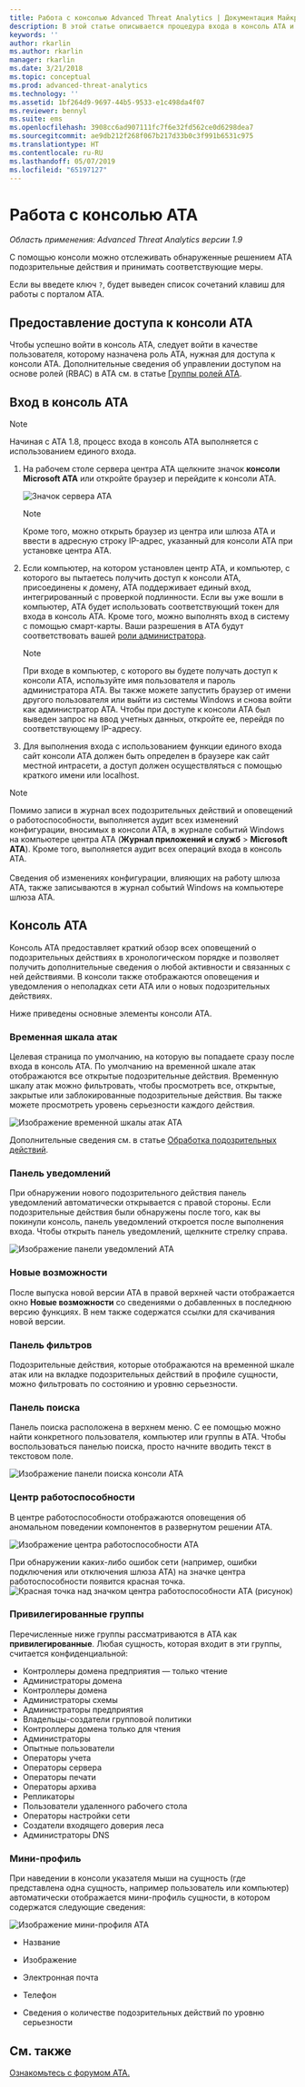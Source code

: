 ```yaml
---
title: Работа с консолью Advanced Threat Analytics | Документация Майкрософт
description: В этой статье описывается процедура входа в консоль ATA и ее компоненты
keywords: ''
author: rkarlin
ms.author: rkarlin
manager: rkarlin
ms.date: 3/21/2018
ms.topic: conceptual
ms.prod: advanced-threat-analytics
ms.technology: ''
ms.assetid: 1bf264d9-9697-44b5-9533-e1c498da4f07
ms.reviewer: bennyl
ms.suite: ems
ms.openlocfilehash: 3908cc6ad907111fc7f6e32fd562ce0d6298dea7
ms.sourcegitcommit: ae9db212f268f067b217d33b0c3f991b6531c975
ms.translationtype: HT
ms.contentlocale: ru-RU
ms.lasthandoff: 05/07/2019
ms.locfileid: "65197127"
---
```

# <a name="working-with-the-ata-console"></a>Работа с консолью ATA


*Область применения: Advanced Threat Analytics версии 1.9*

C помощью консоли можно отслеживать обнаруженные решением ATA подозрительные действия и принимать соответствующие меры.

Если вы введете ключ `?`, будет выведен список сочетаний клавиш для работы с порталом ATA. 

## <a name="enabling-access-to-the-ata-console"></a>Предоставление доступа к консоли ATA
Чтобы успешно войти в консоль ATA, следует войти в качестве пользователя, которому назначена роль ATA, нужная для доступа к консоли ATA. Дополнительные сведения об управлении доступом на основе ролей (RBAC) в ATA см. в статье [Группы ролей ATA](ata-role-groups.md).

## <a name="logging-into-the-ata-console"></a>Вход в консоль ATA

>[!NOTE]
 > Начиная с ATA 1.8, процесс входа в консоль ATA выполняется с использованием единого входа.

1. На рабочем столе сервера центра ATA щелкните значок **консоли Microsoft ATA** или откройте браузер и перейдите к консоли ATA.

    ![Значок сервера ATA](media/ata-server-icon.png)

   >[!NOTE]
   > Кроме того, можно открыть браузер из центра или шлюза ATA и ввести в адресную строку IP-адрес, указанный для консоли ATA при установке центра ATA.    

2. Если компьютер, на котором установлен центр ATA, и компьютер, с которого вы пытаетесь получить доступ к консоли ATA, присоединены к домену, ATA поддерживает единый вход, интегрированный с проверкой подлинности. Если вы уже вошли в компьютер, ATA будет использовать соответствующий токен для входа в консоль ATA. Кроме того, можно выполнять вход в систему с помощью смарт-карты. Ваши разрешения в ATA будут соответствовать вашей [роли администратора](ata-role-groups.md).

   > [!NOTE]
   > При входе в компьютер, с которого вы будете получать доступ к консоли ATA, используйте имя пользователя и пароль администратора ATA. Вы также можете запустить браузер от имени другого пользователя или выйти из системы Windows и снова войти как администратор ATA. Чтобы при доступе к консоли ATA был выведен запрос на ввод учетных данных, откройте ее, перейдя по соответствующему IP-адресу.

3. Для выполнения входа с использованием функции единого входа сайт консоли ATA должен быть определен в браузере как сайт местной интрасети, а доступ должен осуществляться с помощью краткого имени или localhost.

> [!NOTE]
> Помимо записи в журнал всех подозрительных действий и оповещений о работоспособности, выполняется аудит всех изменений конфигурации, вносимых в консоли ATA, в журнале событий Windows на компьютере центра ATA (**Журнал приложений и служб** > **Microsoft ATA**). Кроме того, выполняется аудит всех операций входа в консоль ATA.<br></br>  Сведения об изменениях конфигурации, влияющих на работу шлюза ATA, также записываются в журнал событий Windows на компьютере шлюза ATA. 



## <a name="the-ata-console"></a>Консоль ATA

Консоль ATA предоставляет краткий обзор всех оповещений о подозрительных действиях в хронологическом порядке и позволяет получить дополнительные сведения о любой активности и связанных с ней действиями. В консоли также отображаются оповещения и уведомления о неполадках сети ATA или о новых подозрительных действиях.

Ниже приведены основные элементы консоли ATA.


### <a name="attack-time-line"></a>Временная шкала атак

Целевая страница по умолчанию, на которую вы попадаете сразу после входа в консоль ATA. По умолчанию на временной шкале атак отображаются все открытые подозрительные действия. Временную шкалу атак можно фильтровать, чтобы просмотреть все, открытые, закрытые или заблокированные подозрительные действия. Вы также можете просмотреть уровень серьезности каждого действия.

![Изображение временной шкалы атак ATA](media/ATA-Suspicious-Activity-Timeline.jpg)

Дополнительные сведения см. в статье [Обработка подозрительных действий](working-with-suspicious-activities.md).

### <a name="notification-bar"></a>Панель уведомлений

При обнаружении нового подозрительного действия панель уведомлений автоматически открывается с правой стороны. Если подозрительные действия были обнаружены после того, как вы покинули консоль, панель уведомлений откроется после выполнения входа. Чтобы открыть панель уведомлений, щелкните стрелку справа.

![Изображение панели уведомлений ATA](media/notification-bar-1.7.png)

### <a name="whats-new"></a>Новые возможности

После выпуска новой версии ATA в правой верхней части отображается окно **Новые возможности** со сведениями о добавленных в последнюю версию функциях. В нем также содержатся ссылки для скачивания новой версии.

### <a name="filtering-panel"></a>Панель фильтров

Подозрительные действия, которые отображаются на временной шкале атак или на вкладке подозрительных действий в профиле сущности, можно фильтровать по состоянию и уровню серьезности.

### <a name="search-bar"></a>Панель поиска

Панель поиска расположена в верхнем меню. С ее помощью можно найти конкретного пользователя, компьютер или группы в ATA. Чтобы воспользоваться панелью поиска, просто начните вводить текст в текстовом поле.

![Изображение панели поиска консоли ATA](media/ATA-console-search.png)

### <a name="health-center"></a>Центр работоспособности

В центре работоспособности отображаются оповещения об аномальном поведении компонентов в развернутом решении ATA.

![Изображение центра работоспособности ATA](media/ATA-Health-Issue.jpg)

При обнаружении каких-либо ошибок сети (например, ошибки подключения или отключения шлюза ATA) на значке центра работоспособности появится красная точка. ![Красная точка над значком центра работоспособности ATA (рисунок)](media/ATA-Health-Center-Alert-red-dot.png)

### <a name="sensitive-groups"></a>Привилегированные группы

Перечисленные ниже группы рассматриваются в ATA как **привилегированные**. Любая сущность, которая входит в эти группы, считается конфиденциальной:

- Контроллеры домена предприятия — только чтение 
- Администраторы домена 
- Контроллеры домена 
- Администраторы схемы
- Администраторы предприятия 
- Владельцы-создатели групповой политики 
- Контроллеры домена только для чтения 
- Администраторы  
- Опытные пользователи  
- Операторы учета  
- Операторы сервера   
- Операторы печати
- Операторы архива
- Репликаторы 
- Пользователи удаленного рабочего стола 
- Операторы настройки сети 
- Создатели входящего доверия леса 
- Администраторы DNS 


### <a name="mini-profile"></a>Мини-профиль

При наведении в консоли указателя мыши на сущность (где представлена одна сущность, например пользователь или компьютер) автоматически отображается мини-профиль сущности, в котором содержатся следующие сведения:

![Изображение мини-профиля ATA](media/ATA-mini-profile.jpg)

-   Название

-   Изображение

-   Электронная почта

-   Телефон

-   Сведения о количестве подозрительных действий по уровню серьезности



## <a name="see-also"></a>См. также
[Ознакомьтесь с форумом ATA.](https://social.technet.microsoft.com/Forums/security/home?forum=mata)
